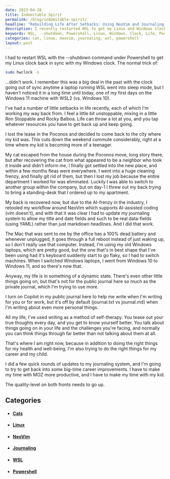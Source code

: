```yaml
---
date: 2023-04-28
title: Indomitable Spirit
permalink: /blog/indomitable-spirit/
headline: "Rebuilding Life After Setbacks: Using NeoVim and Journaling to Move Forward"
description: I recently restarted WSL to get my Linux and Windows clocks in sync. I'm actively working my way back from several setbacks, including a move, my cat escaping, and changes at my job. To help me on my journey, I'm using NeoVim, updating my journaling system, rolling with the punches and navigating my next step.
keywords: WSL, --shutdown, Powershell, Linux, Windows, Clock, Life, Poconos, Move, Cat, Escape, Job, NeoVim, Journaling, System, Data-fields, Windows, Laptop
categories: cat, linux, neovim, journaling, wsl, powershell
layout: post
---
```


I had to restart WSL with the --shutdown command under Powershell to get my
Linux clock back in sync with my Windows clock. The normal trick of:

```bash
sudo hwclock -s
```

...didn't work. I remember this was a big deal in the past with the clock going
out of sync anytime a laptop running WSL went into sleep mode, but I haven't
noticed it in a long time until today, one of my first days on the Windows 11
machine with WSL2 (vs. Windows 10).

I've had a number of little setbacks in life recently, each of which I'm
working my way back from. I feel a little bit unstoppable, mixing in a little
Ron Stoppable and Rocky Balboa. Life can throw a lot at you, and you tap
whatever resources you have to get back up and keep going.

I lost the lease in the Poconos and decided to come back to the city where my
kid was. This cuts down the weekend commute considerably, right at a time where
my kid is becoming more of a teenager. 

My cat escaped from the house during the Poconos move, long story there, but
after recovering the cat from what appeared to be a neighbor who took it inside
and didn't inform me, I finally got settled into the new place, and within a
few months fleas were everywhere. I went into a huge cleaning frenzy, and
finally git rid of them, but then I lost my job because the entire department I
worked for was eliminated. Luckily I was able to switch to another group within
the company, but on day-1 I threw out my back trying to bring a standing-desk
that I ordered up to my apartment.

My back is recovered now, but due to the AI-frenzy in the industry, I retooled
my workflow around NeoVim which supports AI-assisted coding (vim doesn't), and
with that it was clear I had to update my journaling system to allow my title
and date fields and such to be real data-fields (using YAML) rather than just
markdown headlines. And I did that work.

The Mac that was sent to me by the office has a 100% dead battery and whenever
unplugged, it goes through a full reboot instead of just waking up, so I don't
really use that computer. Instead, I'm using my old Windows laptops, which are
pretty good, but the one that's in best shape that I've been using had it's
keyboard suddenly start to go flaky, so I had to switch machines. When I
switched Windows laptops, I went from Windows 10 to Windows 11, and so there's
now that.

Anyway, my life is in something of a dynamic state. There's even other little
things going on, but that's not for the public journal here so much as the
private journal, which I'm trying to use more.

I turn on Copilot in my public journal here to help me write when I'm writing
for you or for work, but it's off by default (journal.txt vs journal.md) when
I'm writing about even more personal things.

All my life, I've used writing as a method of self-therapy. You tease out your
true thoughts every day, and you get to know yourself better. You talk about
things going on in your life and the challenges you're facing, and normally you
can think things through far better than not talking about them at all.

That's where I am right now, because in addition to doing the right things for
my health and well-being, I'm also trying to do the right things for my career
and my child. 

I did a few quick rounds of updates to my journaling system, and I'm going to
try to get back into some big-time career improvements. I have to make my time
with MOZ more productive, and I have to make my time with my kid.

The quality-level on both fronts needs to go up.


## Categories

<ul>
<li><h4><a href='/cat/'>Cats</a></h4></li>
<li><h4><a href='/linux/'>Linux</a></h4></li>
<li><h4><a href='/neovim/'>NeoVim</a></h4></li>
<li><h4><a href='/journaling/'>Journaling</a></h4></li>
<li><h4><a href='/wsl/'>WSL</a></h4></li>
<li><h4><a href='/powershell/'>Powershell</a></h4></li></ul>